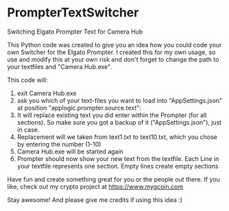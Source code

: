 # PrompterTextSwitcher
Switching Elgato Prompter Text for Camera Hub

This Python code was created to give you an idea how you could code your own Switcher
for the Elgato Prompter. I created this for my own usage, so use and modify this at
your own risk and don't forget to change the path to your textfiles and "Camera Hub.exe".

This code will:

1. exit Camera Hub.exe
2. ask you which of your text-files you want to load into "AppSettings.json"
   at position "applogic.prompter.source.text":
3. It will replace existing text you did enter within the Prompter (for all sections).
   So make sure you got a backup of it ("AppSettings.json"), just in case.
4. Replacement will we taken from text1.txt to text10.txt, which you chose by entering the number (1-10)
5. Camera Hub.exe will be started again
6. Prompter should now show your new text from the textfile.
   Each Line in your textfile represents one section. Empty lines create empty sections

Have fun and create something great for you or the people out there.
If you like, check out my crypto project at https://www.mygcoin.com

Stay awesome! And please give me credits if using this idea :)
